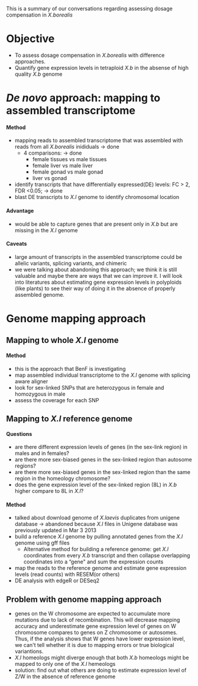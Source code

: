 This is a summary of our conversations regarding assessing dosage compensation in *X.borealis* 

# Objective
- To assess dosage compensation in *X.borealis* with difference approaches.
- Quantify gene expression levels in tetraploid *X.b* in the absense of high quality *X.b* genome

# *De novo* approach: mapping to assembled transcriptome
#### Method
- mapping reads to assembled transcriptome that was assembled with reads from all *X.borealis* inididuals -> done
  - 4 comparisons: -> done
    - female tissues vs male tissues
    - female liver vs male liver
    - female gonad vs male gonad
    - liver vs gonad
- identify transcripts that have differentially expressed(DE) levels: FC > 2, FDR <0.05;  -> done
- blast DE transcripts to *X.l* genome to identify chromosomal location 
#### Advantage
- would be able to capture genes that are present only in *X.b* but are missing in the *X.l* genome
#### Caveats
- large amount of transcripts in the assembled transcriptome could be allelic variants, splicing variants, and chimeric 
- we were talking about abandoning this approach; we think it is still valuable and maybe there are ways that we can improve it. I will look into literatures about estimating gene expression levels in polyploids (like plants) to see their way of doing it in the absence of properly assembled genome.  

# Genome mapping approach 
## Mapping to whole *X.l* genome
#### Method
- this is the approach that BenF is investigating
- map assembled individual transcriptome to the *X.l* genome with splicing aware aligner
- look for sex-linked SNPs that are heterozygous in female and homozygous in male
- assess the coverage for each SNP 

## Mapping to *X.l* reference genome
#### Questions
- are there different expression levels of genes (in the sex-link region) in males and in females? 
- are there more sex-biased genes in the sex-linked region than autosome regions?
- are there more sex-biased genes in the sex-linked region than the same region in the homeology chromosome?
- does the gene expression level of the sex-linked region (8L) in *X.b* higher compare to 8L in *X.l*?  
#### Method
- talked about download genome of *X.laevis* duplicates from unigene database -> abandoned because *X.l* files in Unigene database was previously updated in Mar 3 2013 
- build a reference *X.l* genome by pulling annotated genes from the *X.l* genome using gff files
  - Alternative method for building a reference genome: get *X.l* coordinates from every *X.b* transcript and then collapse overlapping coordinates into a “gene" and sum the expression counts
- map the reads to the reference genome and estimate gene expression levels (read counts) with RESEM(or others)
- DE analysis with edgeR or DESeq2

## Problem with genome mapping approach
- genes on the W chromosome are expected to accumulate more mutations due to lack of recombination. This will decrease mapping accuracy and underestimate gene expression level of genes on W chromosome compares to genes on Z chromosome or autosomes. Thus, if the analysis shows that W genes have lower expression level, we can't tell whether it is due to mapping errors or true biological variantions. 
- *X.l* homeologs might diverge enough that both *X.b* homeologs might be mapped to only one of the *X.l* hemeologs
- solution: find out what others are doing to estimate expression level of Z/W in the absence of reference genome


